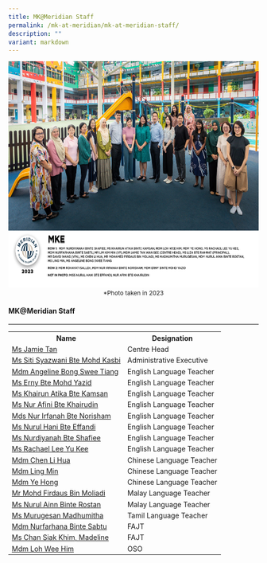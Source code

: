 ```yaml
---
title: MK@Meridian Staff
permalink: /mk-at-meridian/mk-at-meridian-staff/
description: ""
variant: markdown
---
```

<img src="/images/Our%20Staff/2023%20Dept%20Photos/MKE__Formal_min.jpg" style="width:650px;height:455px;float:center">
<p style="margin-bottom:0; margin-top:0; font-size: 12px; text-align:center;">*Photo taken in 2023</p>


#### MK@Meridian Staff
-----------------

<table style="width:100%">
  <tbody><tr>
		<th>Name</th>
		<th>Designation</th>
  </tr>
		<tr>
    <td><a href="mailto:jamie_tan@schools.gov.sg">Ms Jamie Tan</a></td>
    <td>Centre Head</td>
  </tr>
		<tr>
    <td><a href="mailto:siti_syazwani_mohd_kasbi@schools.gov.sg">Ms Siti Syazwani Bte Mohd Kasbi</a></td>
    <td>Administrative Executive</td>
  </tr>
	<tr>
    <td><a href="mailto:bong_swee_tiang_angeline@moe.edu.sg">Mdm Angeline Bong Swee Tiang</a></td>
    <td>English Language Teacher</td>
		
  </tr>
	<tr>
    <td><a href="mailto:erny_mohd_yazid@moe.edu.sg">Ms Erny Bte Mohd Yazid</a></td>
    <td>English Language Teacher</td>
  </tr>
	<tr>
    <td><a href="mailto:khairun_atika_kamsan@moe.edu.sg">Ms Khairun Atika Bte Kamsan</a></td>
    <td>English Language Teacher</td>
  </tr>
		<tr>
    <td><a href="mailto:nur_afini_khairudin@moe.edu.sg">Ms Nur Afini Bte Khairudin</a></td>
    <td>English Language Teacher</td>
		
  </tr>
		<tr>
    <td><a href="mailto:nur_irfanah_norisham@moe.edu.sg">Mds Nur Irfanah Bte Norisham</a></td>
    <td>English Language Teacher</td>
  </tr>
	<tr>
    <td><a href="mailto:nurul_hani_effandi@moe.edu.sg">Ms Nurul Hani Bte Effandi</a></td>
    <td>English Language Teacher</td>
  </tr>
  <tr>
    <td>
			<a href="mailto:nurdiyanah_shafiee@moe.edu.sg">Ms Nurdiyanah Bte Shafiee</a></td>
    <td>English Language Teacher</td>
	</tr>
		<tr>
    <td><a href="mailto:rachael_lee_yu_kee@moe.edu.sg">Ms Rachael Lee Yu Kee</a></td>
    <td>English Language Teacher</td>
  </tr>
	<tr>
    <td><a href="mailto:chen_li_hua@moe.edu.sg">Mdm Chen Li Hua</a></td>
    <td>Chinese Language Teacher</td>
  </tr>
	<tr>
    <td><a href="mailto:ling_min@moe.edu.sg">Mdm Ling Min</a></td>
    <td>Chinese Language Teacher</td>
  </tr>
	<tr>
    <td><a href="mailto:ye_hong@moe.edu.sg">Mdm Ye Hong</a></td>
    <td>Chinese Language Teacher</td>
  </tr>
	<tr>
    <td><a href="mailto:mohamad_firdaus_moliadi@moe.edu.sg">Mr Mohd Firdaus Bin Moliadi</a></td>
    <td>Malay Language Teacher</td>
  </tr>
	<tr>
    <td><a href="mailto:nurul_ainn_rostan@moe.edu.sg">Ms Nurul Ainn Binte Rostan</a></td>
    <td>Malay Language Teacher</td>
  </tr>
		<tr>
    <td><a href="mailto:murugesan_madhumitha@moe.edu.sg">Ms Murugesan Madhumitha</a></td>
    <td>Tamil Language Teacher</td>
  </tr>
		<tr>
    <td><a href="mailto:nurfarhana_sabtu@moe.edu.sg">Mdm Nurfarhana Binte Sabtu</a></td>
    <td>FAJT</td>
  </tr>
		<tr>
    <td><a href="mailto:Chan_Siak_Khim@moe.edu.sg">Ms Chan Siak Khim, Madeline</a></td>
    <td>FAJT</td>
  </tr>
		<tr>
    <td><a href="">Mdm Loh Wee Him</a></td>
    <td>OSO</td>
  </tr>
	
	
</tbody></table>